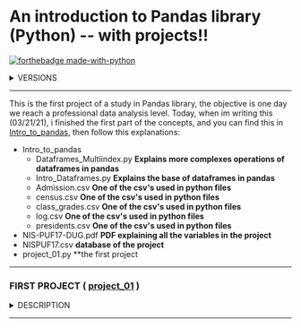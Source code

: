 # An introduction to Pandas library (Python) -- with projects!! 

[![forthebadge made-with-python](http://ForTheBadge.com/images/badges/made-with-python.svg)](https://www.python.org/)

<details><summary>VERSIONS</summary>
<p>

```python
import pandas as pd
import numpy as np
print(pd.__version__) #To see what is your version of Pandas in Python
print(np.__version__) #To see what is your version of Numpy in Python
```
#### PYTHON : 3.9.2
#### PANDAS : 1.2.1
#### NUMPY : 1.19.2
</p>
</details>

<hr>

This is the first project of a study in Pandas library, the objective is one day we reach a professional data analysis level. Today, when im writing this (03/21/21), i finished the first part of the concepts, and you can find this in [Intro_to_pandas](https://github.com/greatti/Imunization/tree/main/Concepts), then follow this explanations: 


+ Intro_to_pandas
  - Dataframes_Multiindex.py **Explains more complexes operations of dataframes in pandas**
  - Intro_Dataframes.py **Explains the base of dataframes in pandas**
  - Admission.csv **One of the csv's used in python files**
  - census.csv **One of the csv's used in python files**
  - class_grades.csv **One of the csv's used in python files**
  - log.csv **One of the csv's used in python files**
  - presidents.csv **One of the csv's used in python files**
+ NIS-PUF17-DUG.pdf **PDF explaining all the variables in the project**
+ NISPUF17.csv **database of the project**
+ project_01.py **the first project 

<hr>

### FIRST PROJECT ( [project_01](https://github.com/greatti/Data_studies/blob/main/project_01.py) )

<details><summary>DESCRIPTION</summary>
<p>

This first project is just an introduction to the next projects, you can work and modify it but we dont have much to explore, is just for understanding. 
So lets start to discuss this: The first big question to start this is "What is the proportion of children in NISPUF17.csv who had a mother with the education levels equal to less than high school, equals to high school, more than high school but not a college graduate and equals to college degree. The problem is that the csv file is too big and we dont have ANY IDEA of what all of that variables means, so we need to search in NIS-PUF17-DUG.pdf something to discover, and that is a part of the work of a data scientist too.

Page 55 says: "The age, education level, and marital status of the mother of the child are
stored in variables M_AGEGRP2, EDUC1, and MARITAL2 (married vs. not married), with missing
values imputed."

That means that our mother education level is stored in EDUC1 variable, and that is confirmed in page 51:

EDUC1 – education of the mother : 
                                - <12 years
                                - 12 years
                                - >12 years, not a college graduate
                                - College graduate
Now we know what to do, we just need to use 'EDUC1' column, separate the education level in order, count how many there is of each type, count the total and divide each type for the total

In project_01 i did all of that explaining all of the process, but if you want a more concise code, see the follow code where i define a function, but i only recommend reading this when you have already read the original project_01.

```python
def proportion_of_education():
    import pandas as pd
    import numpy as np
    pd.options.display.max_columns = None
    pd.options.display.max_rows = None
    df = pd.read_csv('NISPUF17.csv')
    MOM = df['EDUC1']
    mom = np.sort(MOM.values)

    prop = {'less than high school': 0, 
          'equals to high school' : 1,
          'more than high school but not college' : 0, 
          'equals to college' : 0}
    n = len(mom) 
    
    prop["less than high school"]=np.sum(mom==1)/n
    prop["equals to high school"]=np.sum(mom==2)/n
    prop["more than high school but not college"]=np.sum(mom==3)/n
    prop["equals to college"]=np.sum(mom==4)/n
    return prop
```

</p>
</details>

<hr>
